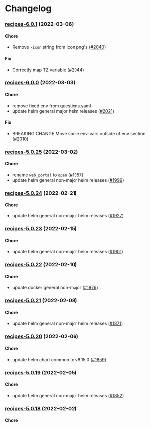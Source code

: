 # Changelog<br>


<a name="recipes-6.0.1"></a>
### [recipes-6.0.1](https://github.com/truecharts/apps/compare/recipes-6.0.0...recipes-6.0.1) (2022-03-06)

#### Chore

* Remove `-icon` string from icon png's ([#2040](https://github.com/truecharts/apps/issues/2040))

#### Fix

* Correctly map TZ variable ([#2044](https://github.com/truecharts/apps/issues/2044))



<a name="recipes-6.0.0"></a>
### [recipes-6.0.0](https://github.com/truecharts/apps/compare/recipes-5.0.25...recipes-6.0.0) (2022-03-03)

#### Chore

* remove fixed env from questions.yaml
* update helm general major helm releases ([#2021](https://github.com/truecharts/apps/issues/2021))

#### Fix

* BREAKING CHANGE Move some env-vars outside of env section ([#2010](https://github.com/truecharts/apps/issues/2010))



<a name="recipes-5.0.25"></a>
### [recipes-5.0.25](https://github.com/truecharts/apps/compare/recipes-5.0.24...recipes-5.0.25) (2022-03-02)

#### Chore

* rename `web_portal` to `open` ([#1957](https://github.com/truecharts/apps/issues/1957))
* update helm general non-major helm releases ([#1999](https://github.com/truecharts/apps/issues/1999))



<a name="recipes-5.0.24"></a>
### [recipes-5.0.24](https://github.com/truecharts/apps/compare/recipes-5.0.23...recipes-5.0.24) (2022-02-21)

#### Chore

* update helm general non-major helm releases ([#1927](https://github.com/truecharts/apps/issues/1927))



<a name="recipes-5.0.23"></a>
### [recipes-5.0.23](https://github.com/truecharts/apps/compare/recipes-5.0.22...recipes-5.0.23) (2022-02-15)

#### Chore

* update helm general non-major helm releases ([#1901](https://github.com/truecharts/apps/issues/1901))



<a name="recipes-5.0.22"></a>
### [recipes-5.0.22](https://github.com/truecharts/apps/compare/recipes-5.0.21...recipes-5.0.22) (2022-02-10)

#### Chore

* update docker general non-major ([#1876](https://github.com/truecharts/apps/issues/1876))



<a name="recipes-5.0.21"></a>
### [recipes-5.0.21](https://github.com/truecharts/apps/compare/recipes-5.0.20...recipes-5.0.21) (2022-02-08)

#### Chore

* update helm general non-major helm releases ([#1871](https://github.com/truecharts/apps/issues/1871))



<a name="recipes-5.0.20"></a>
### [recipes-5.0.20](https://github.com/truecharts/apps/compare/recipes-5.0.19...recipes-5.0.20) (2022-02-06)

#### Chore

* update helm chart common to v8.15.0 ([#1859](https://github.com/truecharts/apps/issues/1859))



<a name="recipes-5.0.19"></a>
### [recipes-5.0.19](https://github.com/truecharts/apps/compare/recipes-5.0.18...recipes-5.0.19) (2022-02-05)

#### Chore

* update helm general non-major helm releases ([#1852](https://github.com/truecharts/apps/issues/1852))



<a name="recipes-5.0.18"></a>
### [recipes-5.0.18](https://github.com/truecharts/apps/compare/recipes-5.0.17...recipes-5.0.18) (2022-02-02)

#### Chore


